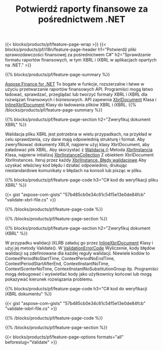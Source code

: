 ﻿---
title: Potwierdź raporty finansowe za pośrednictwem .NET
url: /pl/net/validate/
description:  Kod C# do weryfikacji raportów finansowych w XBRL i iXBRL plikach za pośrednictwem biblioteki .NET.
---
{{< blocks/products/pf/feature-page-wrap >}}
{{< blocks/products/pf/i18n/feature-page-header h1="Potwierdź pliki sprawozdawczości finansowej za pośrednictwem C#" h2="Sprawdzanie formatu raportów finansowych, w tym XBRL i iXBRL w aplikacjach opartych na .NET." >}}

{{% blocks/products/pf/feature-page-summary %}}

[Aspose.Finance for .NET](https://products.aspose.com/finance/net/) To bogate w funkcje, rozszerzalne i łatwe w użyciu przetwarzanie raportów finansowych API. Programiści mogą łatwo ładować, sprawdzać, przeglądać lub tworzyć formaty XBRL i iXBRL dla rozwiązań finansowych i biznesowych. API zapewnia [XbrlDocument](https://apireference.aspose.com/finance/net/aspose.finance.xbrl/xbrldocument) Klasa i  [InlineXbrlDocument](https://apireference.aspose.com/finance/net/aspose.finance.xbrl.inline/inlinexbrldocument) Klasy do ładowania plików XBRL i iXBRL.
{{% /blocks/products/pf/feature-page-summary %}}

{{% blocks/products/pf/feature-page-section h2="Zweryfikuj dokument XBRL" %}}

Walidacja pliku XBRL jest potrzebna w wielu przypadkach, na przykład w celu sprawdzenia, czy dane mają odpowiednią strukturę i format. Aby zweryfikować dokumenty XBLR, najpierw użyj klasy XbrlDocument, aby załadować plik XBRL. Aby skorzystać z [Walidacja ()](https://apireference.aspose.com/finance/net/aspose.finance.xbrl/xbrlinstance/methods/validate) Metoda [XbrlInstancja](https://apireference.aspose.com/finance/net/aspose.finance.xbrl/xbrlinstance) Klasa, najpierw intializuj [XbrlInstanceCollection](https://apireference.aspose.com/finance/net/aspose.finance.xbrl/xbrlinstancecollection) Z obiektem XbrlDocument XbrlInstances. Iteruj przez każdy [XbrlInstance. Błędy walidacjowe](https://apireference.aspose.com/finance/net/aspose.finance.xbrl/xbrlinstance/properties/validationerrors) Aby uzyskać właściwy kod błędu i działać odpowiednio, drukując niestandardowe komunikaty o błędach na konsoli lub pisząc w pliku.

{{% blocks/products/pf/feature-page-code h3="C# kod do weryfikacji pliku XBRL" %}}

{{< gist "aspose-com-gists" "57b485cb0e34c61c54f5e13e0de84fcb" "validate-xbrl-file.cs" >}} 

{{% /blocks/products/pf/feature-page-code %}}

{{% /blocks/products/pf/feature-page-section %}}

{{% blocks/products/pf/feature-page-section h2="Zweryfikuj dokument iXBRL" %}}

W przypadku walidacji iXLRB załaduj go przez [InlineXbrlDocument](https://apireference.aspose.com/finance/net/aspose.finance.xbrl.inline/inlinexbrldocument) Klasy i użyj jej metody Validate(). W [ValidationErrorCode](https://apireference.aspose.com/finance/net/aspose.finance.xbrl.validator/validationerrorcode) Wyliczenie, kody błędów walidacji są zdefiniowane dla każdej reguły walidacji. Niewiele kodów to ContextPeriodNoStartTime, ContextPeriodNoEndTime, ContextPeriodStartAfterEnd, ContextInstantNoTime, ContextScenterNoTime, ContextInstantNoSubstitutionGroup itp. Programiści mogą debugować i wyświetlać kody jako użytkownicy końcowi lub mogą pokazywać kierunek rozwiązania problemu.

{{% blocks/products/pf/feature-page-code h3="C# kod do weryfikacji iXBRL dokumentu" %}}

{{< gist "aspose-com-gists" "57b485cb0e34c61c54f5e13e0de84fcb" "validate-ixbrl-file.cs" >}}

{{% /blocks/products/pf/feature-page-code %}}

{{% /blocks/products/pf/feature-page-section %}}

{{< blocks/products/pf/feature-page-options formats="all" beforeslug="Validate" >}}